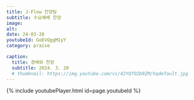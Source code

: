 ```yaml
---
title: J-Flow 찬양팀
subtitle: 수요예배 찬양
image:
alt:
date: 24-03-20
youtubeId: GoEVQggM1yY
category: praise

caption:
  title: 경배와 찬양
  subtitle: 2024. 3. 20
  # thumbnail: https://img.youtube.com/vi/42YQfO2b9ZM/hqdefault.jpg
---
```


{% include youtubePlayer.html id=page.youtubeId %}
